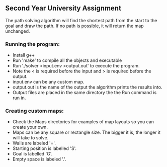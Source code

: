 ## Second Year University Assignment

The path solving algorithm will find the shortest path from the start to the goal and draw the path. If no path is possible, it will return the map unchanged.

### Running the program:
- Install g++
- Run 'make' to compile all the objects and executable
- Run './solver <input.env >output.out' to execute the program.
- Note the < is required before the input and > is required before the output.
- input.env can be any custom map.
- output.out is the name of the output the algorithm prints the results into.
- Output files are placed in the same directory the the Run command is run in.

### Creating custom maps:
- Check the Maps directories for examples of map layouts so you can create your own.
- Maps can be any square or rectangle size. The bigger it is, the longer it will take to solve.
- Walls are labeled '='.
- Starting position is labelled 'S'.
- Goal is labelled 'G'.
- Empty space is labeled '.'.
